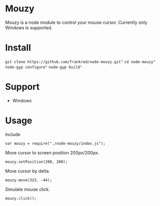Mouzy
===
Mouzy is a node module to control your mouse cursor. Currently only Windows is supported.

Install
==
```git clone https://github.com/frankred/node-mouzy.git"```
```cd node-mouzy"```
```node-gyp configure"```
```node-gyp build"```


Support
==
- Windows

Usage
==
Include
```
var mouzy = require("./node-mouzy/index.js");
```

Move cursor to screen position 200px/200px.
```
mouzy.setPosition(200, 200);
```

Move cursor by delta.
```
mouzy.move(323, -44);
```

Simulate mouse click.
```
mouzy.click();
``` 
